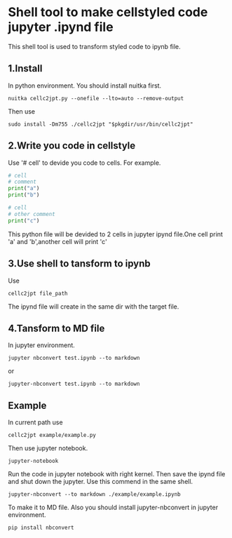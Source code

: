# Shell tool to make cellstyled code jupyter .ipynd file
This shell tool is used to transform styled code to ipynb file.
## 1.Install
In python environment.
You should install nuitka first.
```shell
nuitka cellc2jpt.py --onefile --lto=auto --remove-output
```
Then use
```
sudo install -Dm755 ./cellc2jpt "$pkgdir/usr/bin/cellc2jpt"                
```

## 2.Write you code in cellstyle
Use '# cell' to devide you code to cells.
For example.
```python
# cell
# comment
print("a")
print("b")

# cell
# other comment
print("c")
```
This python file will be devided to 2 cells in jupyter ipynd file.One cell print \'a\' and \'b\',another cell will print \'c\' 

## 3.Use shell to tansform to ipynb
Use
```shell
cellc2jpt file_path
```
The ipynd file will create in the same dir with the target file.
## 4.Tansform to MD file
In jupyter environment.
```shell
jupyter nbconvert test.ipynb --to markdown
```

or

```shell
jupyter-nbconvert test.ipynb --to markdown
```

## Example
In current path use
```shell
cellc2jpt example/example.py
```
Then use jupyter notebook.
```shell
jupyter-notebook
```
Run the code in jupyter notebook with right kernel.
Then save the ipynd file and shut down the jupyter.
Use this commend in the same shell.
```shell
jupyter-nbconvert --to markdown ./example/example.ipynb 
```
To make it to MD file.
Also you should install jupyter-nbconvert in jupyter environment.
```shell
pip install nbconvert
```
